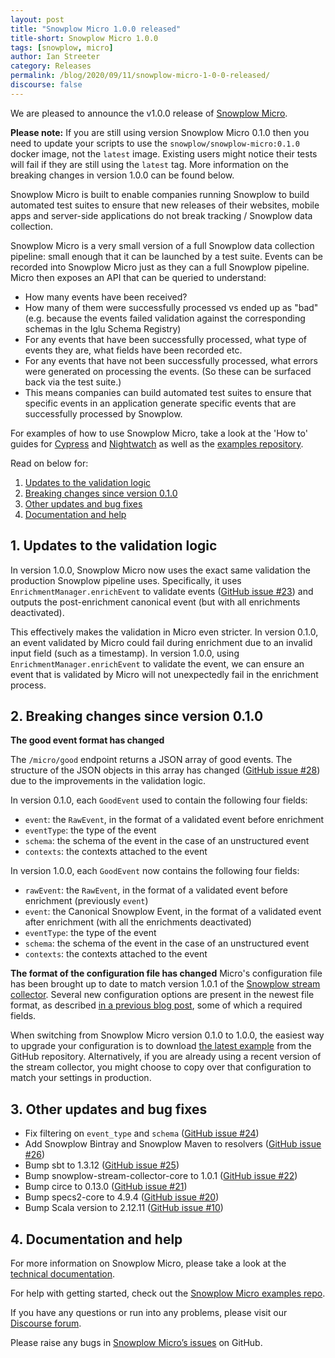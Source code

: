 ```yaml
---
layout: post
title: "Snowplow Micro 1.0.0 released"
title-short: Snowplow Micro 1.0.0
tags: [snowplow, micro]
author: Ian Streeter
category: Releases
permalink: /blog/2020/09/11/snowplow-micro-1-0-0-released/
discourse: false
---
```


We are pleased to announce the v1.0.0 release of [Snowplow Micro](https://github.com/snowplow-incubator/snowplow-micro#snowplow-micro).

__Please note:__ If you are still using version Snowplow Micro 0.1.0 then you need to update your scripts to use the `snowplow/snowplow-micro:0.1.0` docker image, not the `latest` image. Existing users might notice their tests will fail if they are still using the `latest` tag. More information on the breaking changes in version 1.0.0 can be found below.

Snowplow Micro is built to enable companies running Snowplow to build automated test suites to ensure that new releases of their websites, mobile apps and server-side applications do not break tracking / Snowplow data collection.

Snowplow Micro is a very small version of a full Snowplow data collection pipeline: small enough that it can be launched by a test suite. Events can be recorded into Snowplow Micro just as they can a full Snowplow pipeline. Micro then exposes an API that can be queried to understand:

* How many events have been received?
* How many of them were successfully processed vs ended up as "bad" (e.g. because the events failed validation against the corresponding schemas in the Iglu Schema Registry)
* For any events that have been successfully processed, what type of events they are, what fields have been recorded etc.
* For any events that have not been successfully processed, what errors were generated on processing the events. (So these can be surfaced back via the test suite.)
* This means companies can build automated test suites to ensure that specific events in an application generate specific events that are successfully processed by Snowplow.

For examples of how to use Snowplow Micro, take a look at the 'How to' guides for [Cypress](https://snowplowanalytics.com/blog/2020/08/07/testing-tracking-with-micro-and-cypress/) and [Nightwatch](https://snowplowanalytics.com/blog/2020/08/07/testing-tracking-with-micro-and-nightwatch/) as well as the [examples repository](https://github.com/snowplow-incubator/snowplow-micro-examples#snowplow-micro-examples). 


Read on below for:

1. [Updates to the validation logic](#validation)
2. [Breaking changes since version 0.1.0](#breaking-changes)
3. [Other updates and bug fixes](#updates)
4. [Documentation and help](#documentation-and-help)

<!--more-->


<h2 id="validation">1. Updates to the validation logic</h2>

In version 1.0.0, Snowplow Micro now uses the exact same validation the production Snowplow pipeline uses. Specifically, it uses `EnrichmentManager.enrichEvent` to validate events ([GitHub issue #23](https://github.com/snowplow-incubator/snowplow-micro/issues/23)) and outputs the post-enrichment canonical event (but with all enrichments deactivated).

This effectively makes the validation in Micro even stricter. In version 0.1.0, an event validated by Micro could fail during enrichment due to an invalid input field (such as a timestamp). In version 1.0.0, using `EnrichmentManager.enrichEvent` to validate the event, we can ensure an event that is validated by Micro will not unexpectedly fail in the enrichment process.


<h2 id="breaking-changes">2. Breaking changes since version 0.1.0</h2>

__The good event format has changed__

The `/micro/good` endpoint returns a JSON array of good events. The structure of the JSON objects in this array has changed ([GitHub issue #28](https://github.com/snowplow-incubator/snowplow-micro/issues/28)) due to the improvements in the validation logic. 

In version 0.1.0, each `GoodEvent` used to contain the following four fields:

* `event`: the `RawEvent`, in the format of a validated event before enrichment
* `eventType`: the type of the event
* `schema`: the schema of the event in the case of an unstructured event
* `contexts`: the contexts attached to the event

In version 1.0.0, each `GoodEvent` now contains the following four fields:

* `rawEvent`: the `RawEvent`, in the format of a validated event before enrichment (previously `event`)
* `event`: the Canonical Snowplow Event, in the format of a validated event after enrichment (with all the enrichments deactivated)
* `eventType`: the type of the event
* `schema`: the schema of the event in the case of an unstructured event
* `contexts`: the contexts attached to the event

__The format of the configuration file has changed__
Micro's configuration file has been brought up to date to match version 1.0.1 of the [Snowplow stream collector](https://github.com/snowplow/stream-collector/tree/1.0.1).  Several new configuration options are present in the newest file format, as described [in a previous blog post](https://snowplowanalytics.com/blog/2019/09/12/snowplow-r116-madara-rider/), some of which a required fields.

When switching from Snowplow Micro version 0.1.0 to 1.0.0, the easiest way to upgrade your configuration is to download [the latest example](https://github.com/snowplow-incubator/snowplow-micro/blob/micro-1.0.0/example/micro.conf) from the GitHub repository.  Alternatively, if you are already using a recent version of the stream collector, you might choose to copy over that configuration to match your settings in production.


<h2 id="updates">3. Other updates and bug fixes</h2>

- Fix filtering on `event_type` and `schema` ([GitHub issue #24](https://github.com/snowplow-incubator/snowplow-micro/issues/24))
- Add Snowplow Bintray and Snowplow Maven to resolvers ([GitHub issue #26](https://github.com/snowplow-incubator/snowplow-micro/issues/26))
- Bump sbt to 1.3.12 ([GitHub issue #25](https://github.com/snowplow-incubator/snowplow-micro/issues/25))
- Bump snowplow-stream-collector-core to 1.0.1 ([GitHub issue #22](https://github.com/snowplow-incubator/snowplow-micro/issues/22))
- Bump circe to 0.13.0 ([GitHub issue #21](https://github.com/snowplow-incubator/snowplow-micro/issues/21))
- Bump specs2-core to 4.9.4 ([GitHub issue #20](https://github.com/snowplow-incubator/snowplow-micro/issues/20))
- Bump Scala version to 2.12.11 ([GitHub issue #10](https://github.com/snowplow-incubator/snowplow-micro/issues/10))


<h2 id="documentation-and-help">4. Documentation and help</h2>

For more information on Snowplow Micro, please take a look at the [technical documentation](https://github.com/snowplow-incubator/snowplow-micro#snowplow-micro).

For help with getting started, check out the [Snowplow Micro examples repo](https://github.com/snowplow-incubator/snowplow-micro-examples#snowplow-micro-examples).

If you have any questions or run into any problems, please visit our [Discourse forum](https://discourse.snowplowanalytics.com/). 

Please raise any bugs in [Snowplow Micro’s issues](https://github.com/snowplow-incubator/snowplow-micro/issues) on GitHub.
